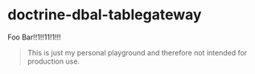 # doctrine-dbal-tablegateway
Foo Bar!!1!!11!1!!!

> This is just my personal playground and therefore not intended for production use.
> 
